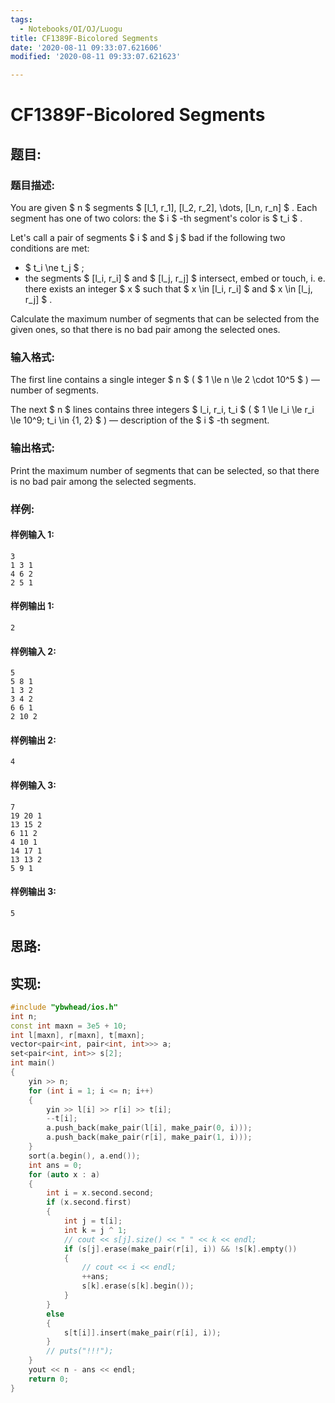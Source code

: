 ```yaml
---
tags:
  - Notebooks/OI/OJ/Luogu
title: CF1389F-Bicolored Segments
date: '2020-08-11 09:33:07.621606'
modified: '2020-08-11 09:33:07.621623'

---
```


# CF1389F-Bicolored Segments

## 题目:

### 题目描述:

You are given $ n $ segments $ [l_1, r_1], [l_2, r_2], \dots,       [l_n, r_n] $ . Each segment has one of two colors: the $ i $ -th segment's color is $ t_i $ .

Let's call a pair of segments $ i $ and $ j $ bad if the following two conditions are met:

- $ t_i \ne t_j $ ;
- the segments $ [l_i, r_i] $ and $ [l_j, r_j] $ intersect, embed or touch, i. e. there exists an integer $ x $ such that $ x \in [l_i, r_i] $ and $ x \in [l_j, r_j] $ .

Calculate the maximum number of segments that can be selected from the given ones, so that there is no bad pair among the selected ones.

### 输入格式:

The first line contains a single integer $ n $ ( $ 1 \le n \le       2 \cdot 10^5 $ ) — number of segments.

The next $ n $ lines contains three integers $ l_i, r_i,       t_i $ ( $ 1 \le l_i \le r_i \le 10^9; t_i \in \{1, 2\} $ ) — description of the $ i $ -th segment.

### 输出格式:

Print the maximum number of segments that can be selected, so that there is no bad pair among the selected segments.

### 样例:

#### 样例输入 1:

```
3
1 3 1
4 6 2
2 5 1
```

#### 样例输出 1:

```
2
```

#### 样例输入 2:

```
5
5 8 1
1 3 2
3 4 2
6 6 1
2 10 2
```

#### 样例输出 2:

```
4
```

#### 样例输入 3:

```
7
19 20 1
13 15 2
6 11 2
4 10 1
14 17 1
13 13 2
5 9 1
```

#### 样例输出 3:

```
5
```

## 思路:

## 实现:

```cpp
#include "ybwhead/ios.h"
int n;
const int maxn = 3e5 + 10;
int l[maxn], r[maxn], t[maxn];
vector<pair<int, pair<int, int>>> a;
set<pair<int, int>> s[2];
int main()
{
    yin >> n;
    for (int i = 1; i <= n; i++)
    {
        yin >> l[i] >> r[i] >> t[i];
        --t[i];
        a.push_back(make_pair(l[i], make_pair(0, i)));
        a.push_back(make_pair(r[i], make_pair(1, i)));
    }
    sort(a.begin(), a.end());
    int ans = 0;
    for (auto x : a)
    {
        int i = x.second.second;
        if (x.second.first)
        {
            int j = t[i];
            int k = j ^ 1;
            // cout << s[j].size() << " " << k << endl;
            if (s[j].erase(make_pair(r[i], i)) && !s[k].empty())
            {
                // cout << i << endl;
                ++ans;
                s[k].erase(s[k].begin());
            }
        }
        else
        {
            s[t[i]].insert(make_pair(r[i], i));
        }
        // puts("!!!");
    }
    yout << n - ans << endl;
    return 0;
}
```

